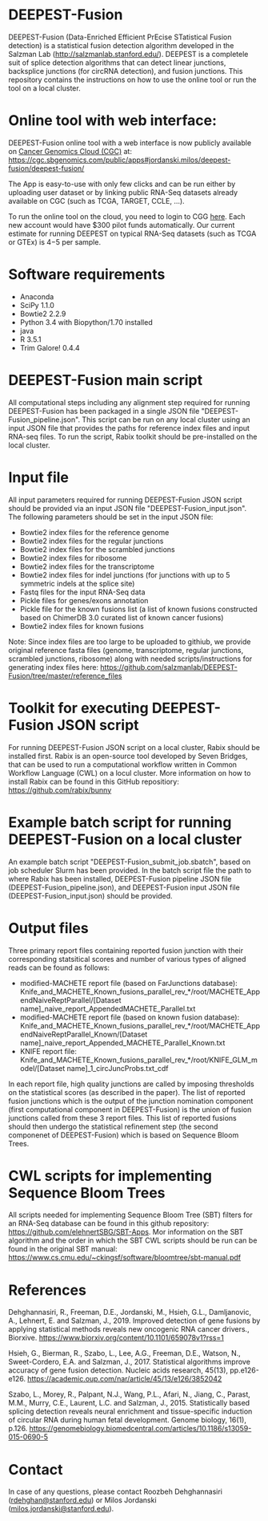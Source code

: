 # DEEPEST-Fusion

DEEPEST-Fusion (Data-Enriched Efficient PrEcise STatistical Fusion detection) is a statistical fusion detection algorithm developed in the Salzman Lab (http://salzmanlab.stanford.edu/).  DEEPEST is a completele suit of splice detection algorithms that can detect linear junctions, backsplice junctions (for circRNA detection), and fusion junctions. This repository contains the instructions on how to use the online tool or run the tool on a local cluster.

# Online tool with web interface:
DEEPEST-Fusion online tool with a web interface is now publicly available on [Cancer Genomics Cloud (CGC)](http://www.cancergenomicscloud.org/) at: https://cgc.sbgenomics.com/public/apps#jordanski.milos/deepest-fusion/deepest-fusion/

The App is easy-to-use with only few clicks and can be run either by uploading user dataset or by linking public RNA-Seq datasets already available on CGC (such as TCGA, TARGET, CCLE, ...). 

To run the online tool on the cloud, you need to login to CGG [here](https://cgc-accounts.sbgenomics.com/auth/login?next=https%3A%2F%2Fcgc-accounts.sbgenomics.com%2Foauth2%2Fauthorization%3Fresponse_type%3Dcode%26client_id%3D08bbb98f354e4554bd7fd315de64d955%26redirect_uri%3Dhttps%253A%252F%252Fcgc.sbgenomics.com%252Foauth2%252Fredirect%26scope%3Dopenid%26state%3DDlQ4PIZFvqpWnrod5lOzyVG6M9qcLf%26nonce%3D2AKOsefdeicsyDctFCyug2LBl6KyL8). Each new account would have $300 pilot funds automatically. Our current estimate for running DEEPEST on typical RNA-Seq datasets (such as TCGA or GTEx) is $4-$5 per sample.    


# Software requirements

- Anaconda
- SciPy 1.1.0
- Bowtie2 2.2.9
- Python 3.4 with Biopython/1.70 installed
- java
- R 3.5.1
- Trim Galore! 0.4.4
# DEEPEST-Fusion main script

All computational steps including any alignment step required for running DEEPEST-Fusion has been packaged in a single JSON file "DEEPEST-Fusion_pipeline.json". This script can be run on any local cluster using an input JSON file that provides the paths for reference index files and input RNA-seq files. To run the script, Rabix toolkit should be pre-installed on the local cluster.  

# Input file

All input parameters required for running DEEPEST-Fusion JSON script should be provided via an input JSON file "DEEPEST-Fusion_input.json". The following parameters should be set in the input JSON file:

- Bowtie2 index files for the reference genome
- Bowtie2 index files for the regular junctions
- Bowtie2 index files for the scrambled junctions
- Bowtie2 index files for ribosome
- Bowtie2 index files for the transcriptome
- Bowtie2 index files for indel junctions (for junctions with up to 5 symmetric indels at the splice site)
- Fastq files for the input RNA-Seq data
- Pickle files for genes/exons annotation
- Pickle file for the known fusions list (a list of known fusions constructed based on ChimerDB 3.0 curated list of known cancer fusions)
- Bowtie2 index files for known fusions

Note: Since index files are too large to be uploaded to githiub, we provide original reference fasta files (genome, transcriptome, regular junctions, scrambled junctions, ribosome) along with needed scripts/instructions for generating index files here: 
https://github.com/salzmanlab/DEEPEST-Fusion/tree/master/reference_files 

# Toolkit for executing DEEPEST-Fusion JSON script

For running DEEPEST-Fusion JSON script on a local cluster, Rabix should be installed first. Rabix is an open-source tool developed by Seven Bridges, that can be used to run a computational workflow written in Common Workflow Language (CWL) on a locul cluster. More information on how to install Rabix can be found in this GitHub repositiory: https://github.com/rabix/bunny  

# Example batch script for running DEEPEST-Fusion on a local cluster

An example batch script "DEEPEST-Fusion_submit_job.sbatch", based on job scheduler Slurm has been provided. In the batch script file the path to where Rabix has been installed, DEEPEST-Fusion pipeline JSON file (DEEPEST-Fusion_pipeline.json), and DEEPEST-Fusion input JSON file (DEEPEST-Fusion_input.json) should be provided. 

# Output files

Three primary report files containing reported fusion junction with their corresponding statsitical scores and number of various types of aligned reads can be found as follows:

- modified-MACHETE report file (based on FarJunctions database): Knife_and_MACHETE_Known_fusions_parallel_rev_\*/root/MACHETE_AppendNaiveReptParallel/\[Dataset name\]\_naive_report_AppendedMACHETE\_Parallel.txt
- modified-MACHETE report file (based on known fusion database): Knife_and_MACHETE_Known_fusions_parallel_rev_\*/root/MACHETE_AppendNaiveReptParallel_Known/\[Dataset name\]\_naive_report_Appended_MACHETE_Parallel\_Known.txt
- KNIFE report file: Knife_and_MACHETE_Known_fusions_parallel_rev_\*/root/KNIFE_GLM_model/\[Dataset name\]\_1\_circJuncProbs.txt_cdf  

In each report file, high quality junctions are called by imposing thresholds on the statistical scores (as described in the paper). The list of reported fusion junctions which is the output of the junction nomination component (first computational component in DEEPEST-Fusion) is the union of fusion junctions called from these 3 report files. This list of reported fusions should then undergo the statistical refinement step (the second componenet of DEEPEST-Fusion) which is based on Sequence Bloom Trees.

# CWL scripts for implementing Sequence Bloom Trees

All scripts needed for implementing Sequence Bloom Tree (SBT) filters for an RNA-Seq database can be found in this github repository: https://github.com/elehnertSBG/SBT-Apps. Mor information on the SBT algorithm and the order in which the SBT CWL scripts should be run can be found in the original SBT manual: https://www.cs.cmu.edu/~ckingsf/software/bloomtree/sbt-manual.pdf 

# References

Dehghannasiri, R., Freeman, D.E., Jordanski, M., Hsieh, G.L., Damljanovic, A., Lehnert, E. and Salzman, J., 2019. Improved detection of gene fusions by applying statistical methods reveals new oncogenic RNA cancer drivers., Biorxive. https://www.biorxiv.org/content/10.1101/659078v1?rss=1

Hsieh, G., Bierman, R., Szabo, L., Lee, A.G., Freeman, D.E., Watson, N., Sweet-Cordero, E.A. and Salzman, J., 2017. Statistical algorithms improve accuracy of gene fusion detection. Nucleic acids research, 45(13), pp.e126-e126. https://academic.oup.com/nar/article/45/13/e126/3852042

Szabo, L., Morey, R., Palpant, N.J., Wang, P.L., Afari, N., Jiang, C., Parast, M.M., Murry, C.E., Laurent, L.C. and Salzman, J., 2015. Statistically based splicing detection reveals neural enrichment and tissue-specific induction of circular RNA during human fetal development. Genome biology, 16(1), p.126. https://genomebiology.biomedcentral.com/articles/10.1186/s13059-015-0690-5
# Contact

In case of any questions, please contact Roozbeh Dehghannasiri (rdehghan@stanford.edu) or Milos Jordanski (milos.jordanski@stanford.edu).
